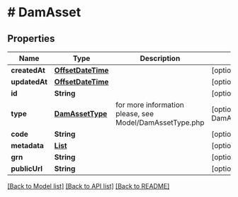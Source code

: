 # # DamAsset


## Properties 


Name | Type | Description | Notes
------------ | ------------- | ------------- | -------------
**createdAt**| [**OffsetDateTime**](OffsetDateTime.md) |   | [optional] [readonly]
**updatedAt**| [**OffsetDateTime**](OffsetDateTime.md) |   | [optional] [readonly]
**id**| **String** |   | [optional]
**type**| [**DamAssetType**](DamAssetType.md) |  for more information please, see Model/DamAssetType.php  | [optional] [default to DamAssetType.UNKNOWN]
**code**| **String** |   | [optional]
**metadata**| [**List<AssetMetadata>**](AssetMetadata.md) |   | [optional]
**grn**| **String** |   | [optional]
**publicUrl**| **String** |   | [optional]


[[Back to Model list]](../../README.md#models) [[Back to API list]](../../README.md#endpoints) [[Back to README]](../../README.md)


